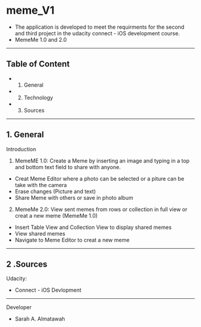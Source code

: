 # meme_V1
* The application is developed to meet the requirments for the second and third project in the udacity connect - iOS development course.
* MemeMe 1.0 and 2.0
------------------------------------------------------------------------
## Table of Content
* 1. General
* 2. Technology
* 3. Sources
------------------------------------------------------------------------
## 1. General
Introduction


1. MemeME 1.0:
Create a Meme by inserting an image and typing in a top and bottom text field to share with anyone.
* Creat Meme Editor where a photo can be selected or a piture can be take with the camera
* Erase changes (Picture and text)
* Share Meme with others or save in photo album

2. MemeMe 2.0:
View sent memes from rows or collection in full view or creat a new meme (MemeMe 1.0)
* Insert Table View and Collection View to display shared memes
* View shared memes
* Navigate to Meme Editor to creat a new meme
 
-----------------------------------------------------
## 2 .Sources
Udacity:
* Connect - iOS Devlopment
-----------------------------------------------------
Developer
* Sarah A. Almatawah
